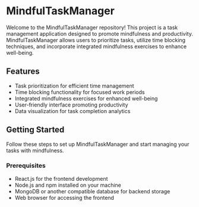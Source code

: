 # MindfulTaskManager

Welcome to the MindfulTaskManager repository! This project is a task management application designed to promote mindfulness and productivity. MindfulTaskManager allows users to prioritize tasks, utilize time blocking techniques, and incorporate integrated mindfulness exercises to enhance well-being.

## Features

- Task prioritization for efficient time management
- Time blocking functionality for focused work periods
- Integrated mindfulness exercises for enhanced well-being
- User-friendly interface promoting productivity
- Data visualization for task completion analytics

## Getting Started

Follow these steps to set up MindfulTaskManager and start managing your tasks with mindfulness.

### Prerequisites

- React.js for the frontend development
- Node.js and npm installed on your machine
- MongoDB or another compatible database for backend storage
- Web browser for accessing the frontend
